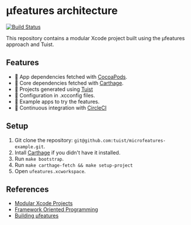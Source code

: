 # µfeatures architecture

[![Build Status](https://travis-ci.org/microfeatures/example.svg?branch=master)](https://travis-ci.org/microfeatures/example)

This repository contains a modular Xcode project built using the µfeatures approach and Tuist.

## Features
- 🥑 App dependencies fetched with [CocoaPods](https://cocoapods.org).
- 🍒 Core dependencies fetched with [Carthage](https://github.com/carthage).
- 🎉 Projects generated using [Tuist](https://github.com/tuist/tuist)
- 🍇 Configuration in .xcconfig files.
- 🍊 Example apps to try the features.
- 🍎 Continuous integration with [CircleCI](https://circleci.com)

## Setup
1. Git clone the repository: `git@github.com:tuist/microfeatures-example.git`.
2. Intall [Carthage](https://github.com/carthage) if you didn't have it installed.
3. Run `make bootstrap`.
4. Run `make carthage-fetch && make setup-project`
4. Open `ufeatures.xcworkspace`.

## References
- [Modular Xcode Projects](http://ppinera.es/2017/09/29/modular-xcode-projects.html)
- [Framework Oriented Programming](http://frameworkoriented.io/)
- [Building µfeatures](https://speakerdeck.com/pepibumur/building-ufeatures)